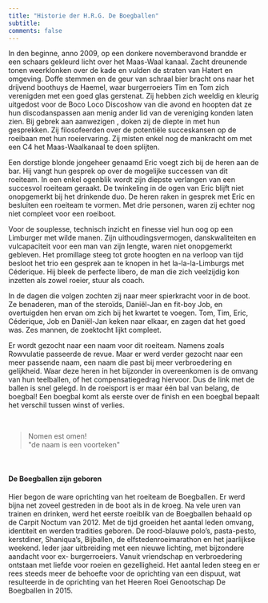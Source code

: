 ```yaml
---
title: "Historie der H.R.G. De Boegballen"
subtitle: 
comments: false
---
```


In den beginne, anno 2009, op een donkere novemberavond brandde er een schaars gekleurd licht over het Maas-Waal kanaal. Zacht dreunende tonen weerklonken over de kade en vulden de straten van Hatert en omgeving. Doffe stemmen en de geur van schraal bier bracht ons naar het drijvend boothuys de Haemel, waar burgerroeiers Tim en Tom zich verenigden met een goed glas gerstenat. 
Zij hebben zich weeldig en kleurig uitgedost voor de Boco Loco Discoshow van die avond en hoopten dat ze hun discodanspassen aan menig ander lid van de vereniging konden laten zien.  Bij gebrek aan aanwezigen , doken zij de diepte in met hun gesprekken. Zij filosofeerden over de potentiële succeskansen op de roeibaan met hun roeiervaring. Zij misten enkel nog de mankracht om met een C4 het Maas-Waalkanaal te doen splijten. 

Een dorstige blonde jongeheer genaamd Eric voegt zich bij de heren aan de bar. Hij vangt hun gesprek op over de mogelijke successen van dit roeiteam. In een enkel ogenblik wordt zijn diepste verlangen van een succesvol roeiteam geraakt. De twinkeling in de ogen van Eric blijft niet onopgemerkt bij het drinkende duo. De heren raken in gesprek met Eric en besluiten een roeiteam te vormen. Met drie personen, waren zij echter nog niet compleet voor een roeiboot.

Voor de souplesse, technisch inzicht en finesse viel hun oog op een Limburger met wilde manen. Zijn uithoudingsvermogen, danskwaliteiten en vulcapaciteit voor een man van zijn lengte, waren niet onopgemerkt gebleven. Het promillage steeg tot grote hoogten en na verloop van tijd besloot het trio een gesprek aan te knopen in het la-la-la-Limburgs met Céderique. Hij bleek de perfecte libero, de man die zich veelzijdig kon inzetten als zowel roeier, stuur als coach. 

In de dagen die volgen zochten zij naar meer spierkracht voor in de boot. Ze benaderen, man of the steroïds, Daniël-Jan en fit-boy Job, en overtuigden hen ervan om zich bij het kwartet te voegen.
Tom, Tim, Eric, Céderique, Job en Daniël-Jan keken naar elkaar, en zagen dat het goed was. Zes mannen, de zoektocht lijkt compleet.  

Er wordt gezocht naar een naam voor dit roeiteam. Namens zoals Rowvulatie passeerde de revue. Maar er werd verder gezocht naar een meer passende naam, een naam die past bij meer verbroedering en gelijkheid. Waar deze heren in het bijzonder in overeenkomen is de omvang van hun teelballen, of het compensatiegedrag hiervoor. Dus de link met de ballen is snel gelegd. In de roeisport is er maar één bal van belang, de boegbal! Een boegbal komt als eerste over de finish en een boegbal bepaalt het verschil tussen winst of verlies. 

&nbsp;

>Nomen est omen!\
>"de naam is een voorteken"

&nbsp;

#### De Boegballen zijn geboren

Hier begon de ware oprichting van het roeiteam de Boegballen. Er werd bijna net zoveel gestreden in de boot als in de kroeg. Na vele uren van trainen en drinken, werd het eerste roeiblik van de Boegballen behaald op de Carpit Noctum van 2012. 
Met de tijd groeiden het aantal leden omvang, identiteit en werden tradities geboren. De rood-blauwe polo’s, pasta-pesto, kerstdiner, Shaniqua’s, Bijballen, de elfstedenroeimarathon en het jaarlijkse weekend. Ieder jaar uitbreiding met een nieuwe lichting, met bijzondere aandacht voor ex- burgerroeiers. Vanuit vriendschap en verbroedering ontstaan met liefde voor roeien en gezelligheid.  Het aantal leden steeg en er rees steeds meer de behoefte voor de oprichting van een dispuut, wat resulteerde in de oprichting van het Heeren Roei Genootschap De Boegballen in 2015.  

